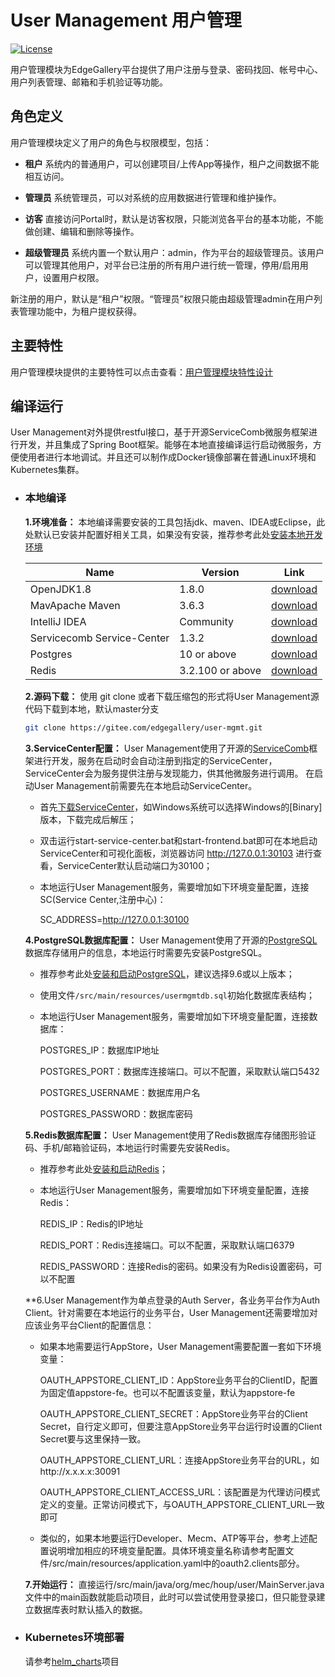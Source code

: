 # User Management 用户管理

[![License](https://img.shields.io/badge/License-Apache%202.0-blue.svg)](https://opensource.org/licenses/Apache-2.0)

用户管理模块为EdgeGallery平台提供了用户注册与登录、密码找回、帐号中心、用户列表管理、邮箱和手机验证等功能。

## 角色定义

用户管理模块定义了用户的角色与权限模型，包括：

- **租户** 系统内的普通用户，可以创建项目/上传App等操作，租户之间数据不能相互访问。

- **管理员** 系统管理员，可以对系统的应用数据进行管理和维护操作。

- **访客** 直接访问Portal时，默认是访客权限，只能浏览各平台的基本功能，不能做创建、编辑和删除等操作。

- **超级管理员** 系统内置一个默认用户：admin，作为平台的超级管理员。该用户可以管理其他用户，对平台已注册的所有用户进行统一管理，停用/启用用户，设置用户权限。

新注册的用户，默认是“租户”权限。“管理员”权限只能由超级管理admin在用户列表管理功能中，为租户提权获得。

## 主要特性
 
  用户管理模块提供的主要特性可以点击查看：[用户管理模块特性设计](http://docs.edgegallery.org/en/latest/Projects/User%20Management/User_Features.html)

## 编译运行

  User Management对外提供restful接口，基于开源ServiceComb微服务框架进行开发，并且集成了Spring Boot框架。能够在本地直接编译运行启动微服务，方便使用者进行本地调试。并且还可以制作成Docker镜像部署在普通Linux环境和Kubernetes集群。

- ### 本地编译

  **1.环境准备：** 本地编译需要安装的工具包括jdk、maven、IDEA或Eclipse，此处默认已安装并配置好相关工具，如果没有安装，推荐参考此处[安装本地开发环境](https://docs.servicecomb.io/java-chassis/zh_CN/start/development-environment/)

  |  Name     | Version   | Link |
  |  ----     | ----  |  ---- |
  | OpenJDK1.8 |1.8.0 | [download](http://openjdk.java.net/install/)
  | MavApache Maven |3.6.3 | [download](https://maven.apache.org/download.cgi)
  | IntelliJ IDEA |Community |[download](https://www.jetbrains.com/idea/download/)
  | Servicecomb Service-Center    | 1.3.2 | [download](https://servicecomb.apache.org/cn/release/service-center-downloads/)
  | Postgres  | 10 or above |   [download](https://www.enterprisedb.com/downloads/postgres-postgresql-downloads)
  | Redis  | 3.2.100 or above | [download](https://github.com/microsoftarchive/redis/releases) |
  
  **2.源码下载：** 使用 git clone 或者下载压缩包的形式将User Management源代码下载到本地，默认master分支
  ```sh
  git clone https://gitee.com/edgegallery/user-mgmt.git
  ```
  
  **3.ServiceCenter配置：** User Management使用了开源的[ServiceComb](https://servicecomb.apache.org/)框架进行开发，服务在启动时会自动注册到指定的ServiceCenter，ServiceCenter会为服务提供注册与发现能力，供其他微服务进行调用。
  在启动User Management前需要先在本地启动ServiceCenter。
  
  - 首先[下载ServiceCenter](https://servicecomb.apache.org/cn/release/service-center-downloads/)，如Windows系统可以选择Windows的[Binary]版本，下载完成后解压；
  
  - 双击运行start-service-center.bat和start-frontend.bat即可在本地启动ServiceCenter和可视化面板，浏览器访问 http://127.0.0.1:30103 进行查看，ServiceCenter默认启动端口为30100；
  
  - 本地运行User Management服务，需要增加如下环境变量配置，连接SC(Service Center,注册中心)：

      SC_ADDRESS=http://127.0.0.1:30100
   
  **4.PostgreSQL数据库配置：** User Management使用了开源的[PostgreSQL](https://www.postgresql.org/)数据库存储用户的信息，本地运行时需要先安装PostgreSQL。
  
  - 推荐参考此处[安装和启动PostgreSQL](https://www.runoob.com/postgresql/windows-install-postgresql.html)，建议选择9.6或以上版本；
  
  - 使用文件`/src/main/resources/usermgmtdb.sql`初始化数据库表结构；
  
  - 本地运行User Management服务，需要增加如下环境变量配置，连接数据库：

    POSTGRES_IP：数据库IP地址

    POSTGRES_PORT：数据库连接端口。可以不配置，采取默认端口5432
  
    POSTGRES_USERNAME：数据库用户名

    POSTGRES_PASSWORD：数据库密码
  
  **5.Redis数据库配置：** User Management使用了Redis数据库存储图形验证码、手机/邮箱验证码，本地运行时需要先安装Redis。
  
  - 推荐参考此处[安装和启动Redis](https://www.runoob.com/redis/redis-install.html)；
  
  - 本地运行User Management服务，需要增加如下环境变量配置，连接Redis：
  
    REDIS_IP：Redis的IP地址

    REDIS_PORT：Redis连接端口。可以不配置，采取默认端口6379

    REDIS_PASSWORD：连接Redis的密码。如果没有为Redis设置密码，可以不配置

  **6.User Management作为单点登录的Auth Server，各业务平台作为Auth Client。针对需要在本地运行的业务平台，User Management还需要增加对应该业务平台Client的配置信息：

  - 如果本地需要运行AppStore，User Management需要配置一套如下环境变量：

    OAUTH_APPSTORE_CLIENT_ID：AppStore业务平台的ClientID，配置为固定值appstore-fe。也可以不配置该变量，默认为appstore-fe

    OAUTH_APPSTORE_CLIENT_SECRET：AppStore业务平台的Client Secret，自行定义即可，但要注意AppStore业务平台运行时设置的Client Secret要与这里保持一致。

    OAUTH_APPSTORE_CLIENT_URL：连接AppStore业务平台的URL，如http://x.x.x.x:30091

    OAUTH_APPSTORE_CLIENT_ACCESS_URL：该配置是为代理访问模式定义的变量。正常访问模式下，与OAUTH_APPSTORE_CLIENT_URL一致即可

  - 类似的，如果本地要运行Developer、Mecm、ATP等平台，参考上述配置说明增加相应的环境变量配置。具体环境变量名称请参考配置文件/src/main/resources/application.yaml中的oauth2.clients部分。
 
  
  **7.开始运行：** 直接运行/src/main/java/org/mec/houp/user/MainServer.java文件中的main函数就能启动项目，此时可以尝试使用登录接口，但只能登录建立数据库表时默认插入的数据。
  
- ### Kubernetes环境部署

  请参考[helm_charts](https://gitee.com/edgegallery/helm-charts/tree/master/edgegallery)项目
  
  
